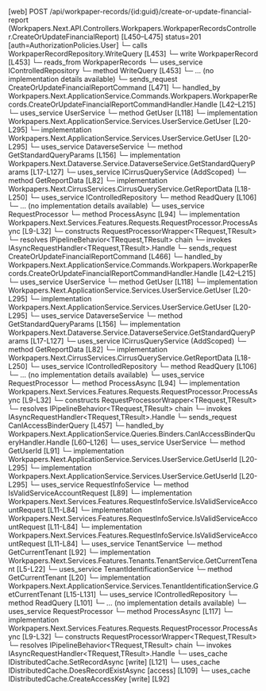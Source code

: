 [web] POST /api/workpaper-records/{id:guid}/create-or-update-financial-report  (Workpapers.Next.API.Controllers.Workpapers.WorkpaperRecordsController.CreateOrUpdateFinancialReport)  [L450–L475] status=201 [auth=AuthorizationPolicies.User]
  └─ calls WorkpaperRecordRepository.WriteQuery [L453]
  └─ write WorkpaperRecord [L453]
    └─ reads_from WorkpaperRecords
  └─ uses_service IControlledRepository<WorkpaperRecord>
    └─ method WriteQuery [L453]
      └─ ... (no implementation details available)
  └─ sends_request CreateOrUpdateFinancialReportCommand [L471]
    └─ handled_by Workpapers.Next.ApplicationService.Commands.Workpapers.WorkpaperRecords.CreateOrUpdateFinancialReportCommandHandler.Handle [L42–L215]
      └─ uses_service UserService
        └─ method GetUser [L118]
          └─ implementation Workpapers.Next.ApplicationService.Services.UserService.GetUser [L20-L295]
          └─ implementation Workpapers.Next.ApplicationService.Services.UserService.GetUser [L20-L295]
      └─ uses_service DataverseService
        └─ method GetStandardQueryParams [L156]
          └─ implementation Workpapers.Next.Dataverse.Service.DataverseService.GetStandardQueryParams [L17-L127]
      └─ uses_service ICirrusQueryService (AddScoped)
        └─ method GetReportData [L82]
          └─ implementation Workpapers.Next.CirrusServices.CirrusQueryService.GetReportData [L18-L250]
      └─ uses_service IControlledRepository<Binder>
        └─ method ReadQuery [L106]
          └─ ... (no implementation details available)
      └─ uses_service RequestProcessor
        └─ method ProcessAsync [L94]
          └─ implementation Workpapers.Next.Services.Features.Requests.RequestProcessor.ProcessAsync [L9-L32]
            └─ constructs RequestProcessorWrapper<TRequest,TResult>
            └─ resolves IPipelineBehavior<TRequest,TResult> chain
            └─ invokes IAsyncRequestHandler<TRequest,TResult>.Handle
  └─ sends_request CreateOrUpdateFinancialReportCommand [L466]
    └─ handled_by Workpapers.Next.ApplicationService.Commands.Workpapers.WorkpaperRecords.CreateOrUpdateFinancialReportCommandHandler.Handle [L42–L215]
      └─ uses_service UserService
        └─ method GetUser [L118]
          └─ implementation Workpapers.Next.ApplicationService.Services.UserService.GetUser [L20-L295]
          └─ implementation Workpapers.Next.ApplicationService.Services.UserService.GetUser [L20-L295]
      └─ uses_service DataverseService
        └─ method GetStandardQueryParams [L156]
          └─ implementation Workpapers.Next.Dataverse.Service.DataverseService.GetStandardQueryParams [L17-L127]
      └─ uses_service ICirrusQueryService (AddScoped)
        └─ method GetReportData [L82]
          └─ implementation Workpapers.Next.CirrusServices.CirrusQueryService.GetReportData [L18-L250]
      └─ uses_service IControlledRepository<Binder>
        └─ method ReadQuery [L106]
          └─ ... (no implementation details available)
      └─ uses_service RequestProcessor
        └─ method ProcessAsync [L94]
          └─ implementation Workpapers.Next.Services.Features.Requests.RequestProcessor.ProcessAsync [L9-L32]
            └─ constructs RequestProcessorWrapper<TRequest,TResult>
            └─ resolves IPipelineBehavior<TRequest,TResult> chain
            └─ invokes IAsyncRequestHandler<TRequest,TResult>.Handle
  └─ sends_request CanIAccessBinderQuery [L457]
    └─ handled_by Workpapers.Next.ApplicationService.Queries.Binders.CanIAccessBinderQueryHandler.Handle [L60–L126]
      └─ uses_service UserService
        └─ method GetUserId [L91]
          └─ implementation Workpapers.Next.ApplicationService.Services.UserService.GetUserId [L20-L295]
          └─ implementation Workpapers.Next.ApplicationService.Services.UserService.GetUserId [L20-L295]
      └─ uses_service RequestInfoService
        └─ method IsValidServiceAccountRequest [L89]
          └─ implementation Workpapers.Next.Services.Features.RequestInfoService.IsValidServiceAccountRequest [L11-L84]
          └─ implementation Workpapers.Next.Services.Features.RequestInfoService.IsValidServiceAccountRequest [L11-L84]
          └─ implementation Workpapers.Next.Services.Features.RequestInfoService.IsValidServiceAccountRequest [L11-L84]
      └─ uses_service TenantService
        └─ method GetCurrentTenant [L92]
          └─ implementation Workpapers.Next.Services.Features.Tenants.TenantService.GetCurrentTenant [L5-L22]
            └─ uses_service TenantIdentificationService
              └─ method GetCurrentTenant [L20]
                └─ implementation Workpapers.Next.ApplicationService.Services.TenantIdentificationService.GetCurrentTenant [L15-L131]
      └─ uses_service IControlledRepository<Binder>
        └─ method ReadQuery [L101]
          └─ ... (no implementation details available)
      └─ uses_service RequestProcessor
        └─ method ProcessAsync [L117]
          └─ implementation Workpapers.Next.Services.Features.Requests.RequestProcessor.ProcessAsync [L9-L32]
            └─ constructs RequestProcessorWrapper<TRequest,TResult>
            └─ resolves IPipelineBehavior<TRequest,TResult> chain
            └─ invokes IAsyncRequestHandler<TRequest,TResult>.Handle
      └─ uses_cache IDistributedCache.SetRecordAsync [write] [L121]
      └─ uses_cache IDistributedCache.DoesRecordExistAsync [access] [L109]
      └─ uses_cache IDistributedCache.CreateAccessKey [write] [L92]

